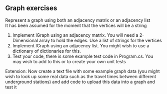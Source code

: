 ## Graph exercises

Represent a graph using both an adjacency matrix or an adjacency list</br>
It has been assumed for the moment that the vertices will be a string</br>

1. Implement IGraph using an adjacency matrix. You will need a 2-Dimensional array to hold the edges. Use a list of strings for the vertices</br>
2. Implement IGraph using an adjacency list. You might wish to use a dictionary of dictionaries for this.</br>
3. Test your code, there is some example test code in Program.cs. You may wish to add to this or to create your own unit tests</br>

Extension:
Now create a text file with some example graph data (you might wish to look up some real data such as the travel times between different underground stations) and add code to upload this data into a graph and test it</br>
